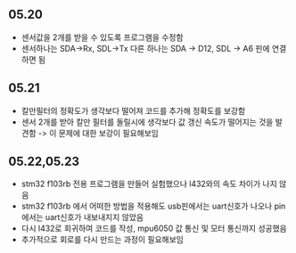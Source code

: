 ## 05.20 
- 센서값을 2개를 받을 수 있도록 프로그램을 수정함
- 센서하나는 SDA->Rx, SDL->Tx 다른 하나는 SDA -> D12, SDL -> A6 핀에 연결하면 됨
## 05.21
- 칼만필터의 정확도가 생각보다 떨어져 코드를 추가해 정확도를 보강함
- 센서 2개를 받아 칼만 필터를 돌릴시에 생각보다 값 갱신 속도가 떨어지는 것을 발견함 -> 이 문제에 대한 보강이 필요해보임
## 05.22,05.23
- stm32 f103rb 전용 프로그램을 만들어 실험했으나 l432와의 속도 차이가 나지 않음 
- stm32 f103rb 에서 어떠한 방법을 적용해도 usb핀에서는 uart신호가 나오나 pin에서는 uart신호가 내보내지지 않았음
- 다시 l432로 회귀하여 코드를 작성, mpu6050 값 통신 및 모터 통신까지 성공했음
- 추가적으로 회로를 다시 만드는 과정이 필요해보임
